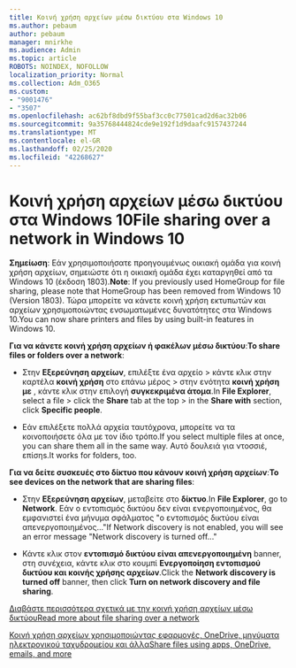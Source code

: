 ```yaml
---
title: Κοινή χρήση αρχείων μέσω δικτύου στα Windows 10
ms.author: pebaum
author: pebaum
manager: mnirkhe
ms.audience: Admin
ms.topic: article
ROBOTS: NOINDEX, NOFOLLOW
localization_priority: Normal
ms.collection: Adm_O365
ms.custom:
- "9001476"
- "3507"
ms.openlocfilehash: ac62bf8dbd9f55baf3cc0c77501cad2d6ac32b06
ms.sourcegitcommit: 9a35768444824cde9e192f1d9daafc9157437244
ms.translationtype: MT
ms.contentlocale: el-GR
ms.lasthandoff: 02/25/2020
ms.locfileid: "42268627"
---
```

# <a name="file-sharing-over-a-network-in-windows-10"></a><span data-ttu-id="61906-102">Κοινή χρήση αρχείων μέσω δικτύου στα Windows 10</span><span class="sxs-lookup"><span data-stu-id="61906-102">File sharing over a network in Windows 10</span></span>

<span data-ttu-id="61906-103">**Σημείωση**: Εάν χρησιμοποιήσατε προηγουμένως οικιακή ομάδα για κοινή χρήση αρχείων, σημειώστε ότι η οικιακή ομάδα έχει καταργηθεί από τα Windows 10 (έκδοση 1803).</span><span class="sxs-lookup"><span data-stu-id="61906-103">**Note**: If you previously used HomeGroup for file sharing, please note that HomeGroup has been removed from Windows 10 (Version 1803).</span></span> <span data-ttu-id="61906-104">Τώρα μπορείτε να κάνετε κοινή χρήση εκτυπωτών και αρχείων χρησιμοποιώντας ενσωματωμένες δυνατότητες στα Windows 10.</span><span class="sxs-lookup"><span data-stu-id="61906-104">You can now share printers and files by using built-in features in Windows 10.</span></span>

<span data-ttu-id="61906-105">**Για να κάνετε κοινή χρήση αρχείων ή φακέλων μέσω δικτύου**:</span><span class="sxs-lookup"><span data-stu-id="61906-105">**To share files or folders over a network**:</span></span>

- <span data-ttu-id="61906-106">Στην **Εξερεύνηση αρχείων**, επιλέξτε ένα αρχείο > κάντε κλικ στην καρτέλα **κοινή χρήση** στο επάνω μέρος > στην ενότητα **κοινή χρήση με** , κάντε κλικ στην επιλογή **συγκεκριμένα άτομα**.</span><span class="sxs-lookup"><span data-stu-id="61906-106">In **File Explorer**, select a file > click the **Share** tab at the top > in the **Share with** section, click **Specific people**.</span></span>
          
- <span data-ttu-id="61906-107">Εάν επιλέξετε πολλά αρχεία ταυτόχρονα, μπορείτε να τα κοινοποιήσετε όλα με τον ίδιο τρόπο.</span><span class="sxs-lookup"><span data-stu-id="61906-107">If you select multiple files at once, you can share them all in the same way.</span></span> <span data-ttu-id="61906-108">Αυτό δουλειά για ντοσσιέ, επίσηs.</span><span class="sxs-lookup"><span data-stu-id="61906-108">It works for folders, too.</span></span>

<span data-ttu-id="61906-109">**Για να δείτε συσκευές στο δίκτυο που κάνουν κοινή χρήση αρχείων**:</span><span class="sxs-lookup"><span data-stu-id="61906-109">**To see devices on the network that are sharing files**:</span></span>

- <span data-ttu-id="61906-110">Στην **Εξερεύνηση αρχείων**, μεταβείτε στο **δίκτυο**.</span><span class="sxs-lookup"><span data-stu-id="61906-110">In **File Explorer**, go to **Network**.</span></span> <span data-ttu-id="61906-111">Εάν ο εντοπισμός δικτύου δεν είναι ενεργοποιημένος, θα εμφανιστεί ένα μήνυμα σφάλματος "ο εντοπισμός δικτύου είναι απενεργοποιημένος..."</span><span class="sxs-lookup"><span data-stu-id="61906-111">If Network discovery is not enabled, you will see an error message "Network discovery is turned off..."</span></span>

- <span data-ttu-id="61906-112">Κάντε κλικ στον **εντοπισμό δικτύου είναι απενεργοποιημένη** banner, στη συνέχεια, κάντε κλικ στο κουμπί **Ενεργοποίηση εντοπισμού δικτύου και κοινής χρήσης αρχείων**.</span><span class="sxs-lookup"><span data-stu-id="61906-112">Click the **Network discovery is turned off** banner, then click **Turn on network discovery and file sharing**.</span></span> 
          

[<span data-ttu-id="61906-113">Διαβάστε περισσότερα σχετικά με την κοινή χρήση αρχείων μέσω δικτύου</span><span class="sxs-lookup"><span data-stu-id="61906-113">Read more about file sharing over a network</span></span>](https://support.microsoft.com/help/4092694/windows-10-file-sharing-over-a-network)

[<span data-ttu-id="61906-114">Κοινή χρήση αρχείων χρησιμοποιώντας εφαρμογές, OneDrive, μηνύματα ηλεκτρονικού ταχυδρομείου και άλλα</span><span class="sxs-lookup"><span data-stu-id="61906-114">Share files using apps, OneDrive, emails, and more</span></span>](https://support.microsoft.com/help/4027674/windows-10-share-files-in-file-explorer)
